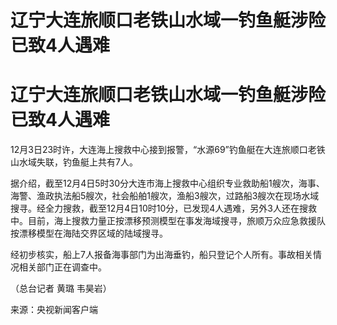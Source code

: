 # 辽宁大连旅顺口老铁山水域一钓鱼艇涉险 已致4人遇难

# 辽宁大连旅顺口老铁山水域一钓鱼艇涉险 已致4人遇难

12月3日23时许，大连海上搜救中心接到报警，“水源69”钓鱼艇在大连旅顺口老铁山水域失联，钓鱼艇上共有7人。

据介绍，截至12月4日5时30分大连市海上搜救中心组织专业救助船1艘次，海事、海警、渔政执法船5艘次，社会船舶1艘次，渔船3艘次，过路船3艘次在现场水域搜寻。经全力搜救，截至12月4日10时10分，已发现4人遇难，另外3人还在搜救中。目前，海上搜救力量正按漂移预测模型在事发海域搜寻，旅顺万众应急救援队按漂移模型在海陆交界区域的陆域搜寻。

经初步核实，船上7人报备海事部门为出海垂钓，船只登记个人所有。事故相关情况相关部门正在调查中。

（总台记者 黄璐 韦昊岩）

来源：央视新闻客户端

